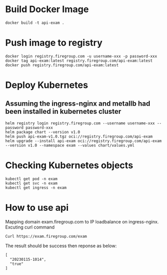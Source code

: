 # Build Docker Image
```
docker build -t api-exam . 
```

# Push image to registry
```
docker login registry.firegroup.com -u username-xxx -p password-xxx
docker tag api-exam:latest registry.firegroup.com/api-exam:latest
docker push registry.firegroup.com/api-exam:latest
```

# Deploy Kubernetes
## Assuming the ingress-nginx and metallb had been installed in kubernetes cluster
```
helm registry login registry.firegroup.com --username username-xxx --password password-xxx
helm package chart --version v1.0
helm push api-exam-v1.0.tgz oci://registry.firegroup.com/api-exam
helm upgrade --install api-exam oci://registry.firegroup.com/api-exam --version v1.0 --namespace exam --values chart/values.yml
```
# Checking Kubernetes objects
```
kubectl get pod -n exam
kubectl get svc -n exam
kubectl get ingress -n exam
```
# How to use api
Mapping domain exam.firegroup.com to IP loadbalance on ingress-nginx. Excuting curl command
```
Curl https://exam.firegroup.com/exam
```
The result should be success then reponse as below:
```
[
  "20230115-1014",
  "true"
]
```




